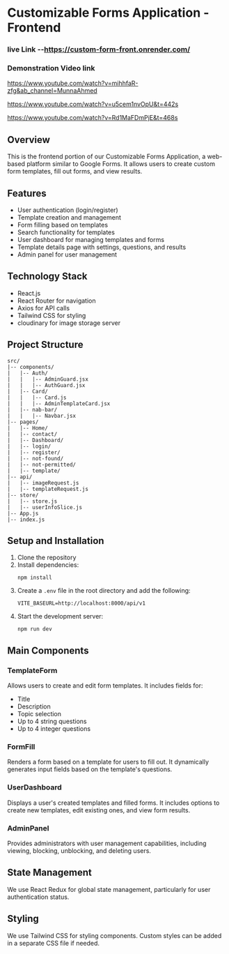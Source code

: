 # Customizable Forms Application - Frontend

### live Link --https://custom-form-front.onrender.com/

### Demonstration Video link
https://www.youtube.com/watch?v=mihhfaR-zfg&ab_channel=MunnaAhmed

https://www.youtube.com/watch?v=u5cem1nvOpU&t=442s

https://www.youtube.com/watch?v=Rd1MaFDmPjE&t=468s

## Overview

This is the frontend portion of our Customizable Forms Application, a web-based platform similar to Google Forms. It allows users to create custom form templates, fill out forms, and view results.

## Features

- User authentication (login/register)
- Template creation and management
- Form filling based on templates
- Search functionality for templates
- User dashboard for managing templates and forms
- Template details page with settings, questions, and results
- Admin panel for user management

## Technology Stack

- React.js
- React Router for navigation
- Axios for API calls
- Tailwind CSS for styling
- cloudinary for image storage server

## Project Structure

```
src/
|-- components/
|   |-- Auth/
|   |   |-- AdminGuard.jsx
|   |   |-- AuthGuard.jsx
|   |-- Card/
|   |   |-- Card.js
|   |   |-- AdminTemplateCard.jsx
|   |-- nab-bar/
|   |   |-- Navbar.jsx
|-- pages/
|   |-- Home/
|   |-- contact/
|   |-- Dashboard/
|   |-- login/
|   |-- register/
|   |-- not-found/
|   |-- not-permitted/
|   |-- template/
|-- api/
|   |-- imageRequest.js
|   |-- templateRequest.js
|-- store/
|   |-- store.js
|   |-- userInfoSlice.js
|-- App.js
|-- index.js
```

## Setup and Installation

1. Clone the repository
2. Install dependencies:
   ```
   npm install
   ```
3. Create a `.env` file in the root directory and add the following:
   ```
   VITE_BASEURL=http://localhost:8000/api/v1
   ```
4. Start the development server:
   ```
   npm run dev
   ```

## Main Components

### TemplateForm

Allows users to create and edit form templates. It includes fields for:

- Title
- Description
- Topic selection
- Up to 4 string questions
- Up to 4 integer questions

### FormFill

Renders a form based on a template for users to fill out. It dynamically generates input fields based on the template's questions.

### UserDashboard

Displays a user's created templates and filled forms. It includes options to create new templates, edit existing ones, and view form results.

### AdminPanel

Provides administrators with user management capabilities, including viewing, blocking, unblocking, and deleting users.

## State Management

We use React Redux for global state management, particularly for user authentication status.

## Styling

We use Tailwind CSS for styling components. Custom styles can be added in a separate CSS file if needed.


